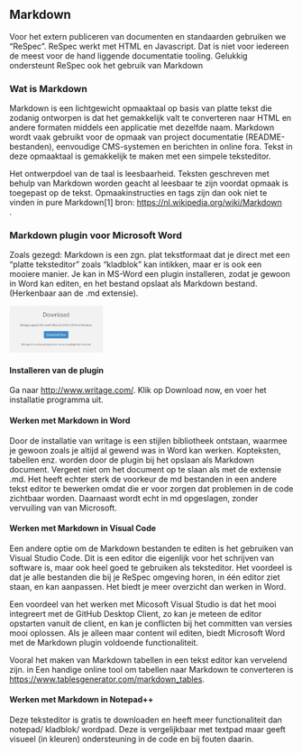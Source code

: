 ## Markdown

Voor het extern publiceren van documenten en standaarden gebruiken we “ReSpec”. ReSpec werkt met HTML en Javascript. Dat is niet voor iedereen de meest voor de hand liggende documentatie tooling. Gelukkig ondersteunt ReSpec ook het gebruik van Markdown

### Wat is Markdown

Markdown is een lichtgewicht opmaaktaal op basis van platte tekst die zodanig ontworpen is dat het gemakkelijk valt te converteren naar HTML en andere formaten middels een applicatie met dezelfde naam. Markdown wordt vaak gebruikt voor de opmaak van project documentatie (README-bestanden), eenvoudige CMS-systemen en berichten in online fora. Tekst in deze opmaaktaal is gemakkelijk te maken met een simpele teksteditor.

Het ontwerpdoel van de taal is leesbaarheid. Teksten geschreven met behulp van Markdown worden geacht al leesbaar te zijn voordat opmaak is toegepast op de tekst. Opmaakinstructies en tags zijn dan ook niet te vinden in pure Markdown<span class='noot'>[1]<span class='noottekst'> bron: https://nl.wikipedia.org/wiki/Markdown <br/></span></span>. 

### <a name='_Ref17110306'></a>Markdown plugin voor Microsoft Word

Zoals gezegd: Markdown is een zgn. plat tekstformaat dat je direct met een “platte teksteditor” zoals “kladblok” kan intikken, maar er is ook een mooiere manier. Je kan in MS-Word een plugin installeren, zodat je gewoon in Word kan editen, en het bestand opslaat als Markdown bestand. (Herkenbaar aan de .md extensie).

<img src='media/image21.png' alt='media/image21.png' style='width: 32.96005541445394%;'></img>
#### Installeren van de plugin 

Ga naar <a href='http://www.writage.com/' target='_blank'>http://www.writage.com/</a>. Klik op Download now, en voer het installatie programma uit. 

#### Werken met Markdown in Word    

Door de installatie van writage is een stijlen bibliotheek ontstaan, waarmee je gewoon zoals je altijd al gewend was in Word kan werken. Kopteksten, tabellen enz. worden door de plugin bij het opslaan als Markdown document. Vergeet niet om het document op te slaan als met de extensie .md. Het heeft echter sterk de voorkeur de md bestanden in een andere tekst editor te bewerken omdat die er voor zorgen dat problemen in de code zichtbaar worden. Daarnaast wordt echt in md opgeslagen, zonder vervuiling van van Microsoft. 

#### Werken met Markdown in Visual Code

Een andere optie om de Markdown bestanden te editen is het gebruiken van Visual Studio Code. Dit is een editor die eigenlijk voor het schrijven van software is, maar ook heel goed te gebruiken als teksteditor. Het voordeel is dat je alle bestanden die bij je ReSpec omgeving horen, in één editor ziet staan, en kan aanpassen. Het biedt je meer overzicht dan werken in Word.

Een voordeel van het werken met Micosoft Visual Studio is dat het mooi integreert met de GitHub Desktop Client, zo kan je meteen de editor opstarten vanuit de client, en kan je conflicten bij het committen van versies mooi oplossen. Als je alleen maar content wil editen, biedt Microsoft Word met de Markdown plugin voldoende functionaliteit.

Vooral het maken van Markdown tabellen in een tekst editor kan vervelend zijn. in Een handige online tool om tabellen naar Markdown te converteren is <a href='https://www.tablesgenerator.com/markdown_tables' target='_blank'>https://www.tablesgenerator.com/markdown_tables</a>. 

#### Werken met Markdown in Notepad++

Deze teksteditor is gratis te downloaden en heeft meer functionaliteit dan notepad/ kladblok/ wordpad. Deze is vergelijkbaar met textpad maar geeft visueel (in kleuren) ondersteuning in de code en bij fouten daarin. 

